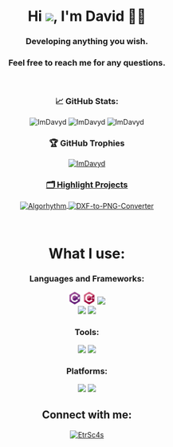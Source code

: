 <h1 align="center">Hi <img src="https://raw.githubusercontent.com/MartinHeinz/MartinHeinz/master/wave.gif" height="32" />, I'm David 🏴‍☠️</h1>
<h3 align="center">Developing anything you wish.</h3>
<h3 align="center">Feel free to reach me for any questions.</h3>
<br />

<h3 align="center"> &#x1f4c8; GitHub Stats: </h3>
<p align="center">
<img src="https://github-readme-stats.vercel.app/api?username=ImDavyd&theme=gruvbox&show_icons=true" alt="ImDavyd" width="350" height="140"/>
<img src="https://github-readme-stats.vercel.app/api/top-langs?username=ImDavyd&theme=gruvbox&layout=compact" alt="ImDavyd" width="350" height="140"/>
<img src="https://github-readme-streak-stats.herokuapp.com/?user=ImDavyd&theme=gruvbox" alt="ImDavyd" width="350" height="140"/>
</p>

<h3 align="center"> 🏆 GitHub Trophies </h3>
<p align="center">
<a href="https://github.com/ryo-ma/github-profile-trophy"><img src="https://github-profile-trophy.vercel.app/?username=ImDavyd&theme=gruvbox&no-bg=false&margin-w=15&margin-h=15&row=2&column=3&no-frame=false&rank=SECRET,SSS,SS,S,AAA,AA,A,B,C,UNKNOWN" alt="ImDavyd" />
</p>

<h3 align="center"> 🗂️ Highlight Projects  </h3>
<p align="center">
<a href="https://github.com/ImDavyd/Atom-Password-Manager">
  <img align="center" src="https://github-readme-stats.vercel.app/api/pin/?username=ImDavyd&repo=Atom-Password-Manager&theme=gruvbox" alt="Algorhythm" />
</a>
<a href="https://github.com/ImDavyd/SharpDTI">
  <img align="center" src="https://github-readme-stats.vercel.app/api/pin/?username=ImDavyd&repo=SharpDTI&theme=gruvbox" alt="DXF-to-PNG-Converter" />
</a>
</a>
</p>

<br />

<h1 align="center">What I use:</h1>
<h3 align="center">Languages and Frameworks:</h3>
<p align="center">
<code><img width="5%" src="https://raw.githubusercontent.com/devicons/devicon/master/icons/csharp/csharp-original.svg"></code>
<code><img width="5%" src="https://raw.githubusercontent.com/devicons/devicon/master/icons/cplusplus/cplusplus-original.svg"></code>
<code><img width="9%" src="https://cdn.freebiesupply.com/logos/large/2x/nodejs-1-logo-png-transparent.png"></code>
<br />
<code><img width="10%" src="https://www.vectorlogo.zone/logos/python/python-ar21.svg"></code>
<code><img width="5%" src="https://upload.wikimedia.org/wikipedia/commons/thumb/c/cf/Lua-Logo.svg/1200px-Lua-Logo.svg.png"></code>


</p>
<h3 align="center">Tools:</h3>
<p align="center">
<code><img width="10%" src="https://www.vectorlogo.zone/logos/visualstudio_code/visualstudio_code-ar21.svg"></code>
<code><img width="10%" src="https://daoudisamir.com/wp-content/uploads/2015/01/visual-studio-2013-logo.png"></code>
</p>

<h3 align="center">Platforms:</h3>
<p align="center">
<code><img width="22%" src="https://upload.wikimedia.org/wikipedia/commons/thumb/e/e6/Windows_11_logo.svg/1280px-Windows_11_logo.svg.png"></code>
<code><img width="10%" src="https://www.vectorlogo.zone/logos/android/android-ar21.svg"></code>
</p>

<h2 align="center">Connect with me:</h2>
<p align="center">
<a href="https://discord.com/users/223255710517952512" target="blank"><img align="center" src="https://www.vectorlogo.zone/logos/discordapp/discordapp-ar21.svg" alt="EtrSc4s" width="10%" /></a>
</p>
